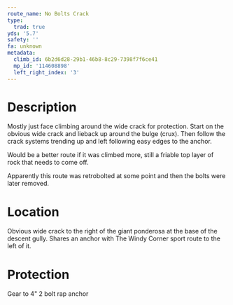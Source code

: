 ```yaml
---
route_name: No Bolts Crack
type:
  trad: true
yds: '5.7'
safety: ''
fa: unknown
metadata:
  climb_id: 6b2d6d28-29b1-46b8-8c29-7398f7f6ce41
  mp_id: '114608898'
  left_right_index: '3'
---
```

# Description
Mostly just face climbing around the wide crack for protection. Start on the obvious wide crack and lieback up around the bulge (crux). Then follow the crack systems trending up and left following easy edges to the anchor.

Would be a better route if it was climbed more, still a friable top layer of rock that needs to come off.

Apparently this route was retrobolted at some point and then the bolts were later removed.

# Location
Obvious wide crack to the right of the giant ponderosa at the base of the descent gully. Shares an anchor with The Windy Corner sport route to the left of it.

# Protection
Gear to 4" 2 bolt rap anchor
